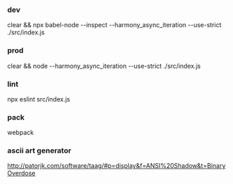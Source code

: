 ### dev
clear && npx babel-node --inspect --harmony_async_iteration --use-strict ./src/index.js

### prod
clear && node --harmony_async_iteration --use-strict ./src/index.js

### lint
npx eslint src/index.js

### pack
webpack

### ascii art generator
http://patorjk.com/software/taag/#p=display&f=ANSI%20Shadow&t=BinaryOverdose
